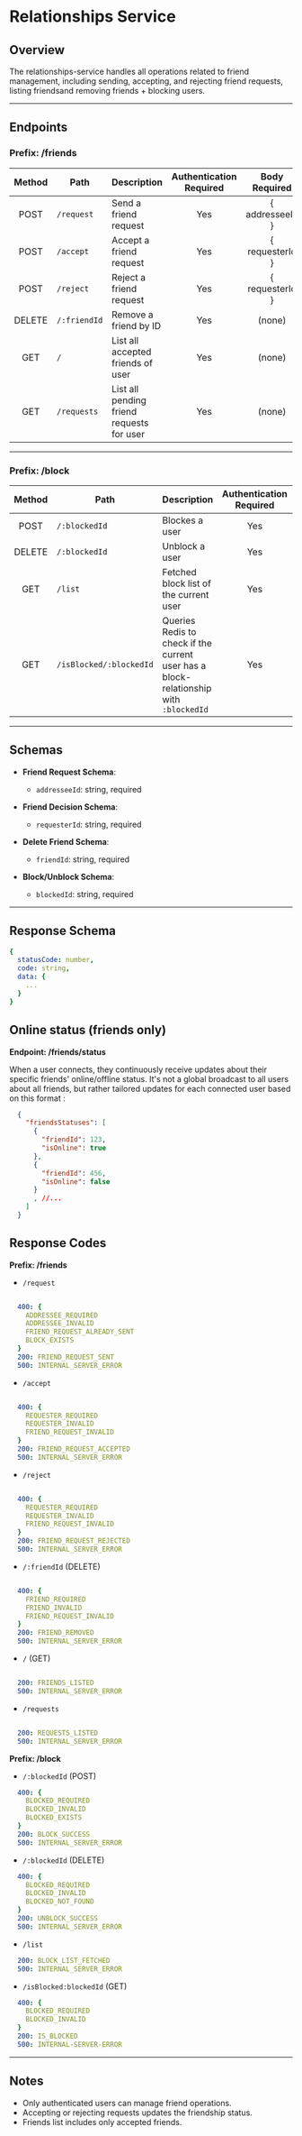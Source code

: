 # Relationships Service

## Overview
The relationships-service handles all operations related to friend management, including sending, accepting, and rejecting friend requests, listing friendsand removing friends + blocking users.

---

## Endpoints
### Prefix: /friends

| Method | Path         | Description                                                           | Authentication Required  | Body Required    |  
| :----: | ------------ | --------------------------------------------------------------------- | :----------------------: | :--------------: |
| POST   | `/request`   | Send a friend request                                                 | Yes                      | { addresseeId }  |
| POST   | `/accept`    | Accept a friend request                                               | Yes                      | { requesterId }  |
| POST   | `/reject`    | Reject a friend request                                               | Yes                      | { requesterId }  |
| DELETE | `/:friendId` | Remove a friend by ID                                                 | Yes                      | (none)           |
| GET    | `/`          | List all accepted friends of user                                     | Yes                      | (none)           |
| GET    | `/requests`  | List all pending friend requests for user                             | Yes                      | (none)           |

---

### Prefix: /block

| Method | Path         | Description                                                           | Authentication Required  | Body Required    |  
| :----: | ------------ | --------------------------------------------------------------------- | :----------------------: | :--------------: |
| POST   | `/:blockedId`| Blockes a user                                                        | Yes                      | (none)    |
| DELETE | `/:blockedId`| Unblock a user                                                        | Yes                      | (none)    |
| GET    | `/list`      | Fetched block list of the current user                                | Yes                      | (none)           |
| GET    | `/isBlocked/:blockedId`| Queries Redis to check if the current user has a block-relationship with `:blockedId`| Yes                      | (none)           |

---

## Schemas

- **Friend Request Schema**:
  - `addresseeId`: string, required

- **Friend Decision Schema**:
  - `requesterId`: string, required

- **Delete Friend Schema**:
  - `friendId`: string, required

- **Block/Unblock Schema**:
  - `blockedId`: string, required
---

## Response Schema

```yaml
{
  statusCode: number,
  code: string,
  data: {
    ...
  }
}

```

## Online status (friends only)

**Endpoint: /friends/status**

When a user connects, they continuously receive updates about their specific friends' online/offline status. It's not a global broadcast to all users about all friends, but rather tailored updates for each connected user based on this format :

```json
  {
    "friendsStatuses": [
      {
        "friendId": 123,
        "isOnline": true
      },
      {
        "friendId": 456,
        "isOnline": false
      }
      , //...
    ]
  }
```



## Response Codes

**Prefix: /friends**

- `/request`
```yaml

  400: {
    ADDRESSEE_REQUIRED
    ADDRESSEE_INVALID
    FRIEND_REQUEST_ALREADY_SENT
    BLOCK_EXISTS
  }
  200: FRIEND_REQUEST_SENT
  500: INTERNAL_SERVER_ERROR

```

- `/accept`
```yaml

  400: {
    REQUESTER_REQUIRED
    REQUESTER_INVALID
    FRIEND_REQUEST_INVALID
  }
  200: FRIEND_REQUEST_ACCEPTED
  500: INTERNAL_SERVER_ERROR

```

- `/reject`
```yaml

  400: {
    REQUESTER_REQUIRED
    REQUESTER_INVALID
    FRIEND_REQUEST_INVALID
  }
  200: FRIEND_REQUEST_REJECTED
  500: INTERNAL_SERVER_ERROR

```

- `/:friendId` (DELETE)
```yaml

  400: {
    FRIEND_REQUIRED
    FRIEND_INVALID
    FRIEND_REQUEST_INVALID
  }
  200: FRIEND_REMOVED
  500: INTERNAL_SERVER_ERROR

```

- `/` (GET)
```yaml

  200: FRIENDS_LISTED
  500: INTERNAL_SERVER_ERROR

```

- `/requests`
```yaml

  200: REQUESTS_LISTED
  500: INTERNAL_SERVER_ERROR

```



**Prefix: /block**

- `/:blockedId` (POST)
```yaml
  400: {
    BLOCKED_REQUIRED
    BLOCKED_INVALID
    BLOCKED_EXISTS
  }
  200: BLOCK_SUCCESS
  500: INTERNAL_SERVER_ERROR
```

- `/:blockedId` (DELETE)
```yaml
  400: {
    BLOCKED_REQUIRED
    BLOCKED_INVALID
    BLOCKED_NOT_FOUND
  } 
  200: UNBLOCK_SUCCESS
  500: INTERNAL_SERVER_ERROR
```

- `/list`
```yaml
  200: BLOCK_LIST_FETCHED
  500: INTERNAL_SERVER_ERROR
```

- `/isBlocked:blockedId` (GET)
```yaml
  400: {
    BLOCKED_REQUIRED
    BLOCKED_INVALID
  }
  200: IS_BLOCKED
  500: INTERNAL-SERVER-ERROR
``` 
---

## Notes
- Only authenticated users can manage friend operations.
- Accepting or rejecting requests updates the friendship status.
- Friends list includes only accepted friends.